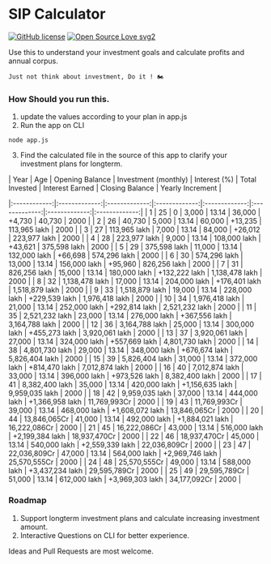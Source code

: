 # SIP Calculator

[![GitHub license](https://img.shields.io/github/license/Naereen/StrapDown.js.svg)](https://github.com/Naereen/StrapDown.js/blob/master/LICENSE)
[![Open Source Love svg2](https://badges.frapsoft.com/os/v2/open-source.svg?v=103)](https://github.com/ellerbrock/open-source-badges/)


Use this to understand your investment goals and calculate profits and annual corpus.

`Just not think about investment, Do it ! 🏍️`

### How Should you run this.

1. update the values according to your plan in app.js
2. Run the app on CLI
```
node app.js
```
3. Find the calculated file in the source of this app to clarify your investment plans for longterm.

| Year | Age | Opening Balance |  Investment (monthly) | Interest (%) | Total Invested | Interest Earned | Closing Balance  | Yearly Increment |

|:------------:|:-------------:|:-------------:|:-------------:|:-------------:|:-------------:|:-------------:|:-------------:|
 | 1 | 25 | 0 | 3,000 | 13.14 | 36,000 | +4,730 | 40,730 | 2000 |
 | 2 | 26 | 40,730 | 5,000 | 13.14 | 60,000 | +13,235 | 113,965 lakh | 2000 |
 | 3 | 27 | 113,965 lakh | 7,000 | 13.14 | 84,000 | +26,012 | 223,977 lakh | 2000 |
 | 4 | 28 | 223,977 lakh | 9,000 | 13.14 | 108,000 lakh | +43,621 | 375,598 lakh | 2000 |
 | 5 | 29 | 375,598 lakh | 11,000 | 13.14 | 132,000 lakh | +66,698 | 574,296 lakh | 2000 |
 | 6 | 30 | 574,296 lakh | 13,000 | 13.14 | 156,000 lakh | +95,960 | 826,256 lakh | 2000 |
 | 7 | 31 | 826,256 lakh | 15,000 | 13.14 | 180,000 lakh | +132,222 lakh | 1,138,478 lakh | 2000 |
 | 8 | 32 | 1,138,478 lakh | 17,000 | 13.14 | 204,000 lakh | +176,401 lakh | 1,518,879 lakh | 2000 |
 | 9 | 33 | 1,518,879 lakh | 19,000 | 13.14 | 228,000 lakh | +229,539 lakh | 1,976,418 lakh | 2000 |
 | 10 | 34 | 1,976,418 lakh | 21,000 | 13.14 | 252,000 lakh | +292,814 lakh | 2,521,232 lakh | 2000 |
 | 11 | 35 | 2,521,232 lakh | 23,000 | 13.14 | 276,000 lakh | +367,556 lakh | 3,164,788 lakh | 2000 |
 | 12 | 36 | 3,164,788 lakh | 25,000 | 13.14 | 300,000 lakh | +455,273 lakh | 3,920,061 lakh | 2000 |
 | 13 | 37 | 3,920,061 lakh | 27,000 | 13.14 | 324,000 lakh | +557,669 lakh | 4,801,730 lakh | 2000 |
 | 14 | 38 | 4,801,730 lakh | 29,000 | 13.14 | 348,000 lakh | +676,674 lakh | 5,826,404 lakh | 2000 |
 | 15 | 39 | 5,826,404 lakh | 31,000 | 13.14 | 372,000 lakh | +814,470 lakh | 7,012,874 lakh | 2000 |
 | 16 | 40 | 7,012,874 lakh | 33,000 | 13.14 | 396,000 lakh | +973,526 lakh | 8,382,400 lakh | 2000 |
 | 17 | 41 | 8,382,400 lakh | 35,000 | 13.14 | 420,000 lakh | +1,156,635 lakh | 9,959,035 lakh | 2000 |
 | 18 | 42 | 9,959,035 lakh | 37,000 | 13.14 | 444,000 lakh | +1,366,958 lakh | 11,769,993Cr | 2000 |
 | 19 | 43 | 11,769,993Cr | 39,000 | 13.14 | 468,000 lakh | +1,608,072 lakh | 13,846,065Cr | 2000 |
 | 20 | 44 | 13,846,065Cr | 41,000 | 13.14 | 492,000 lakh | +1,884,021 lakh | 16,222,086Cr | 2000 |
 | 21 | 45 | 16,222,086Cr | 43,000 | 13.14 | 516,000 lakh | +2,199,384 lakh | 18,937,470Cr | 2000 |
 | 22 | 46 | 18,937,470Cr | 45,000 | 13.14 | 540,000 lakh | +2,559,339 lakh | 22,036,809Cr | 2000 |
 | 23 | 47 | 22,036,809Cr | 47,000 | 13.14 | 564,000 lakh | +2,969,746 lakh | 25,570,555Cr | 2000 |
 | 24 | 48 | 25,570,555Cr | 49,000 | 13.14 | 588,000 lakh | +3,437,234 lakh | 29,595,789Cr | 2000 |
 | 25 | 49 | 29,595,789Cr | 51,000 | 13.14 | 612,000 lakh | +3,969,303 lakh | 34,177,092Cr | 2000 |

### Roadmap

1. Support longterm investment plans and calculate increasing investment amount.
2. Interactive Questions on CLI for better experience.


Ideas and Pull Requests are most welcome.
